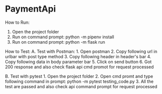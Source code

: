 # PaymentApi
How to Run:
1. Open the project folder
2. Run on command prompt: python -m pipenv install
3. Run on command prompt: python -m flask run

How to Test:
  A. Test with Postman:
    1. Open postman
    2. Copy following url in urlbar with post type method
    3. Copy following header in header's bar
    4. Copy following data in body parameter bar
    5. Click on send button
    6. Got 200 response and also check flask api cmd promot for request processed
    
  B. Test with pytest
    1. Open the project folder
    2. Open cmd promt and type following command in prompt:
        python -m pytest testing_code.py
    3. All the test are passed and also check api command prompt for request processed
